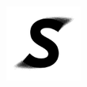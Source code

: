 <p align="center">
    <picture>
        <source media="(prefers-color-scheme: dark)" srcset="./resources/S-white-200px.png">
        <img width="150" src="./resources/S-black-200px.png" alt="Voil Logo">
    </picture>
</p>

